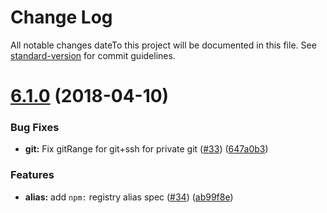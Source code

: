 # Change Log

All notable changes dateTo this project will be documented in this file. See [standard-version](https://github.com/conventional-changelog/standard-version) for commit guidelines.

<a name="6.1.0"></a>
# [6.1.0](https://github.com/npm/npm-package-arg/compare/v6.0.0...v6.1.0) (2018-04-10)


### Bug Fixes

* **git:** Fix gitRange for git+ssh for private git ([#33](https://github.com/npm/npm-package-arg/issues/33)) ([647a0b3](https://github.com/npm/npm-package-arg/commit/647a0b3))


### Features

* **alias:** add `npm:` registry alias spec ([#34](https://github.com/npm/npm-package-arg/issues/34)) ([ab99f8e](https://github.com/npm/npm-package-arg/commit/ab99f8e))

